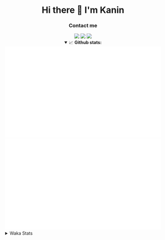 <div align="center">
 <h1>Hi there 👋 I'm Kanin</h1>
 <h3>Contact me</h3>
 <a href="mailto:im@kanin.dev"><img src="https://img.shields.io/badge/gmail-%23D14836.svg?&style=for-the-badge&logo=gmail&logoColor=white"/></a>
 <a href="https://twitter.com/KaninTwt"><img src="https://img.shields.io/badge/twitter-%231DA1F2.svg?&style=for-the-badge&logo=twitter&logoColor=white"/></a>
 <a href="https://www.linkedin.com/in/KaninDev"><img src="https://img.shields.io/badge/linkedin-%230077B5.svg?&style=for-the-badge&logo=linkedin&logoColor=white"/></a>
<details open>
  <summary>📈 <b>Github stats:</b></summary>
  <img src="https://github.com/Kanin/Kanin/blob/master/scripts/GitHubStats/generated/overview.svg"/>
  <img src="https://github.com/Kanin/Kanin/blob/master/scripts/GitHubStats/generated/languages.svg"/>
</details>
</div>

<details>
 <summary>Waka Stats</summary>

<!--START_SECTION:waka-->
![Code Time](http://img.shields.io/badge/Code%20Time-2%2C589%20hrs%2024%20mins-blue)

![Profile Views](http://img.shields.io/badge/Profile%20Views-0-blue)

![Lines of code](https://img.shields.io/badge/From%20Hello%20World%20I%27ve%20Written-776.1%20thousand%20lines%20of%20code-blue)

**🐱 My GitHub Data** 

> 📦 181.3 kB Used in GitHub's Storage 
 > 
> 🏆 67 Contributions in the Year 2025
 > 
> 🚫 Not Opted to Hire
 > 
> 📜 27 Public Repositories 
 > 
> 🔑 19 Private Repositories 
 > 
**I'm an Early 🐤** 

```text
🌞 Morning                3005 commits        ███████░░░░░░░░░░░░░░░░░░   27.71 % 
🌆 Daytime                3190 commits        ███████░░░░░░░░░░░░░░░░░░   29.41 % 
🌃 Evening                3119 commits        ███████░░░░░░░░░░░░░░░░░░   28.76 % 
🌙 Night                  1531 commits        ████░░░░░░░░░░░░░░░░░░░░░   14.12 % 
```
📅 **I'm Most Productive on Monday** 

```text
Monday                   2091 commits        █████░░░░░░░░░░░░░░░░░░░░   19.28 % 
Tuesday                  1566 commits        ████░░░░░░░░░░░░░░░░░░░░░   14.44 % 
Wednesday                1088 commits        ███░░░░░░░░░░░░░░░░░░░░░░   10.03 % 
Thursday                 1671 commits        ████░░░░░░░░░░░░░░░░░░░░░   15.41 % 
Friday                   1813 commits        ████░░░░░░░░░░░░░░░░░░░░░   16.72 % 
Saturday                 1045 commits        ██░░░░░░░░░░░░░░░░░░░░░░░   09.64 % 
Sunday                   1571 commits        ████░░░░░░░░░░░░░░░░░░░░░   14.49 % 
```


📊 **This Week I Spent My Time On** 

```text
🕑︎ Time Zone: America/New_York

💬 Programming Languages: 
Python                   8 hrs 33 mins       ██████████████████████░░░   88.94 % 
virtualenv               35 mins             ██░░░░░░░░░░░░░░░░░░░░░░░   06.20 % 
TypeScript               16 mins             █░░░░░░░░░░░░░░░░░░░░░░░░   02.80 % 
Markdown                 5 mins              ░░░░░░░░░░░░░░░░░░░░░░░░░   01.02 % 
Git Config               5 mins              ░░░░░░░░░░░░░░░░░░░░░░░░░   00.90 % 

🔥 Editors: 
VS Code                  9 hrs 36 mins       █████████████████████████   100.00 % 

🐱‍💻 Projects: 
Site                     9 hrs 22 mins       ████████████████████████░   97.46 % 
Advent-of-Code           14 mins             █░░░░░░░░░░░░░░░░░░░░░░░░   02.54 % 

💻 Operating System: 
Windows                  9 hrs 36 mins       █████████████████████████   100.00 % 
```

**I Mostly Code in Python** 

```text
Python                   33 repos            ████████████████░░░░░░░░░   62.26 % 
Java                     7 repos             ███░░░░░░░░░░░░░░░░░░░░░░   13.21 % 
TypeScript               5 repos             ██░░░░░░░░░░░░░░░░░░░░░░░   09.43 % 
HTML                     3 repos             █░░░░░░░░░░░░░░░░░░░░░░░░   05.66 % 
Kotlin                   1 repo              ░░░░░░░░░░░░░░░░░░░░░░░░░   01.89 % 
```



**Timeline**

![Lines of Code chart](https://raw.githubusercontent.com/Kanin/Kanin/master/assets/bar_graph.png)


 Last Updated on 04/03/2025 07:05:52 UTC
<!--END_SECTION:waka-->
</details>
